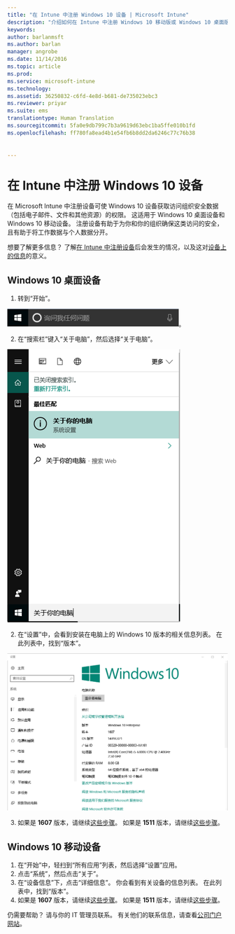```yaml
---
title: "在 Intune 中注册 Windows 10 设备 | Microsoft Intune"
description: "介绍如何在 Intune 中注册 Windows 10 移动版或 Windows 10 桌面版设备"
keywords: 
author: barlanmsft
ms.author: barlan
manager: angrobe
ms.date: 11/14/2016
ms.topic: article
ms.prod: 
ms.service: microsoft-intune
ms.technology: 
ms.assetid: 36250832-c6fd-4e8d-b681-de735023ebc3
ms.reviewer: priyar
ms.suite: ems
translationtype: Human Translation
ms.sourcegitcommit: 5fa0e9db799c7b3a9619d63ebc1ba5ffe010b1fd
ms.openlocfilehash: ff780fa8ead4b1e54fb6b8dd2da6246c77c76b38


---
```



# <a name="enroll-your-windows-10-devices-in-intune"></a>在 Intune 中注册 Windows 10 设备

在 Microsoft Intune 中注册设备可使 Windows 10 设备获取访问组织安全数据（包括电子邮件、文件和其他资源）的权限。 这适用于 Windows 10 桌面设备和 Windows 10 移动设备。 注册设备有助于为你和你的组织确保这类访问的安全，且有助于将工作数据与个人数据分开。

想要了解更多信息？ 了解[在 Intune 中注册设备](what-happens-if-you-install-the-company-portal-app-and-enroll-your-device-in-intune-windows)后会发生的情况，以及这对[设备上的信息](what-can-your-it-administrator-see-when-you-enroll-your-device-in-intune-windows)的意义。

## <a name="windows-10-desktop-devices"></a>Windows 10 桌面设备
1.  转到“开始”。

 ![Windows“开始”菜单](../media/windows-start-menu.png)。

2. 在“搜索栏”键入“关于电脑”，然后选择“关于电脑”。

 ![搜索关于电脑的设置](../media/searching_for_about_your_pc.png)

2.  在“设置”中，会看到安装在电脑上的 Windows 10 版本的相关信息列表。 在此列表中，找到“版本”。

 ![关于电脑的 Windows 10 桌面](../media/settings_about_pc.png)

3.  如果是 __1607__ 版本，请继续[这些步骤](enroll-your-w10-device-access-work-or-school)。 如果是 __1511__ 版本，请继续[这些步骤](enroll-your-w10-device-your-account)。

## <a name="windows-10-mobile-devices"></a>Windows 10 移动设备

1.  在“开始”中，轻扫到“所有应用”列表，然后选择“设置”应用。
2.  点击“系统”，然后点击“关于”。
3.  在“设备信息”下，点击“详细信息”。 你会看到有关设备的信息列表。 在此列表中，找到“版本”。
4.  如果是 __1607__ 版本，请继续[这些步骤](enroll-your-w10-device-access-work-or-school)。 如果是 __1511__ 版本，请继续[这些步骤](enroll-your-w10-device-your-account)。

仍需要帮助？ 请与你的 IT 管理员联系。 有关他们的联系信息，请查看[公司门户网站](http://portal.manage.microsoft.com)。



<!--HONumber=Nov16_HO3-->


